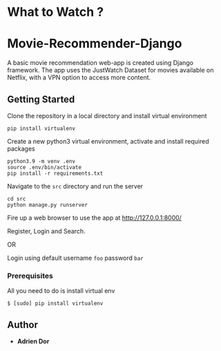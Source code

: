 # What to Watch ?

# Movie-Recommender-Django

A basic movie recommendation web-app is created using Django framework. The app uses the JustWatch Dataset for movies available on Netflix, with a VPN option to access more content.  

## Getting Started

Clone the repository in a local directory and install virtual environment
```
pip install virtualenv
```

Create a new python3 virtual environment, activate and install required packages
```
python3.9 -m venv .env
source .env/bin/activate
pip install -r requirements.txt
```


Navigate to the ```src``` directory and run the server
```
cd src
python manage.py runserver
```

Fire up a web browser to use the app at http://127.0.0.1:8000/

Register, Login and Search.

OR 

Login using default username `foo` password `bar`

### Prerequisites

All you need to do is install virtual env

```
$ [sudo] pip install virtualenv
```

## Author

* **Adrien Dor**
